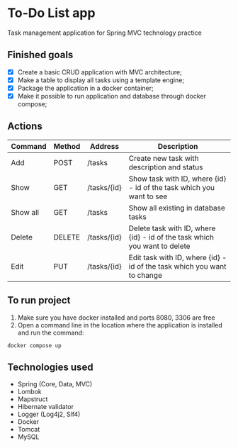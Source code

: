 # To-Do List app
Task management application for Spring MVC technology practice

## Finished goals
- [x] Create a basic CRUD application with MVC architecture; 
- [x] Make a table to display all tasks using a template engine;
- [x] Package the application in a docker container;
- [x] Make it possible to run application and database through docker compose;

## Actions

| Command | Method | Address | Description |
| --- | --- | --- | --- |
| Add | POST | <app>/tasks | Create new task with description and status |
| Show | GET | <app>/tasks/{id} | Show task with ID, where {id} - id of the task which you want to see |
| Show all | GET | <app>/tasks | Show all existing in database tasks |
| Delete | DELETE | <app>/tasks/{id} | Delete task with ID, where {id} - id of the task which you want to delete |
| Edit | PUT | <app>/tasks/{id} | Edit task with ID, where {id} - id of the task which you want to change |



## To run project
1. Make sure you have docker installed and ports 8080, 3306 are free
2. Open a command line in the location where the application is installed and run the command:
```
docker compose up
```

## Technologies used
- Spring (Core, Data, MVC)
- Lombok
- Mapstruct
- Hibernate validator
- Logger (Log4j2, Slf4)
- Docker
- Tomcat
- MySQL
